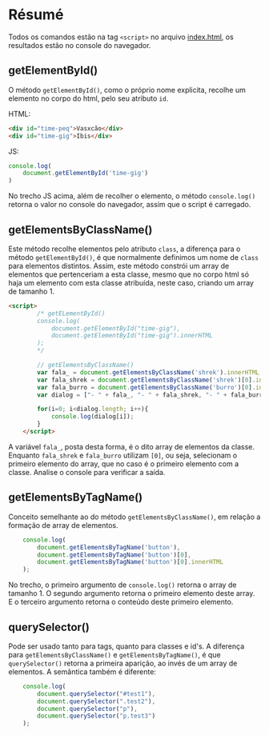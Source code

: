 # Résumé

Todos os comandos estão na tag `<script>` no arquivo [index.html](.index.html), os resultados estão no console do navegador.

## getElementById()

O método `getElementById()`, como o próprio nome explicita, recolhe um elemento no corpo do html, pelo seu atributo `id`.

HTML:

``` html
<div id="time-peq">Vasxcão</div>
<div id="time-gig">Ibis</div>
```

JS:

``` js
console.log(
    document.getElementById('time-gig')
)
```

No trecho JS acima, além de recolher o elemento, o método `console.log()` retorna o valor no console do navegador, assim que o script é carregado.

## getElementsByClassName()

Este método recolhe elementos pelo atributo `class`, a diferença para o método `getElementById()`, é que normalmente definimos um nome de `class` para elementos distintos. Assim, este método constrói um array de elementos que pertenceriam a esta classe, mesmo que no corpo html só haja um elemento com esta classe atribuída, neste caso, criando um array de tamanho 1.

```html
<script>
        /* getELementById()
        console.log(
            document.getElementById("time-gig"),
            document.getElementById("time-gig").innerHTML
        );
        */

        // getElementsByClassName()
        var fala_ = document.getElementsByClassName('shrek').innerHTML;
        var fala_shrek = document.getElementsByClassName('shrek')[0].innerHTML;
        var fala_burro = document.getElementsByClassName('burro')[0].innerHTML;
        var dialog = ["- " + fala_, "- " + fala_shrek, "- " + fala_burro];

        for(i=0; i<dialog.length; i++){
            console.log(dialog[i]);
        }
    </script>
```

A variável `fala_`, posta desta forma, é o dito array de elementos da classe. Enquanto `fala_shrek` e `fala_burro` utilizam `[0]`, ou seja, selecionam o primeiro elemento do array, que no caso é o primeiro elemento com a classe. Analise o console para verificar a saída.

## getElementsByTagName()

Conceito semelhante ao do método `getElementsByClassName()`, em relação a formação de array de elementos. 

```js
    console.log(
        document.getElementsByTagName('button'),
        document.getElementsByTagName('button')[0],
        document.getElementsByTagName('button')[0].innerHTML
    );
```

No trecho, o primeiro argumento de `console.log()` retorna o array de tamanho 1. O segundo argumento retorna o primeiro elemento deste array. E o terceiro argumento retorna o conteúdo deste primeiro elemento.

## querySelector()

Pode ser usado tanto para tags, quanto para classes e id's. A diferença para `getElementsByClassName()` e `getElementsByTagName()`, é que `querySelector()` retorna a primeira aparição, ao invés de um array de elementos. A semântica também é diferente:

```js
    console.log(
        document.querySelector("#test1"),
        document.querySelector(".test2"),
        document.querySelector("p"),
        document.querySelector("p.test3")
    );
```